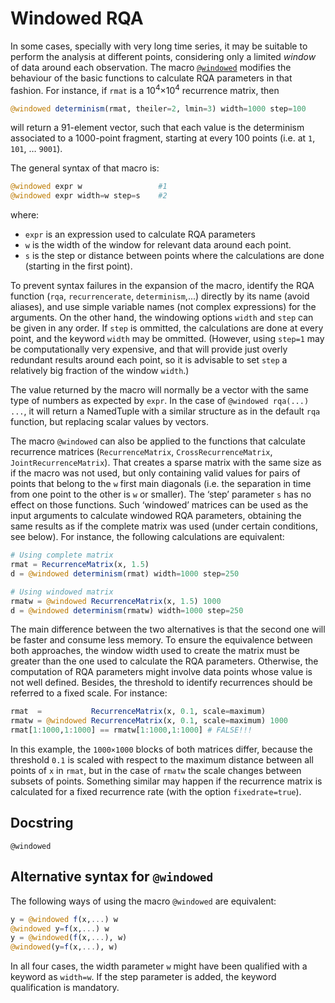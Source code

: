 # Windowed RQA

In some cases, specially with very long time series, it may be suitable to perform the analysis at different points, considering only a limited *window* of data around each observation. The macro [`@windowed`](@ref) modifies the behaviour of the basic functions to calculate RQA parameters in that fashion. For instance, if `rmat` is a 10<sup>4</sup>&times;10<sup>4</sup> recurrence matrix, then
```julia
@windowed determinism(rmat, theiler=2, lmin=3) width=1000 step=100
```
will return a 91-element vector, such that each value is the determinism associated to a 1000-point fragment, starting at every 100 points (i.e. at `1`, `101`, &hellip; `9001`).

The general syntax of that macro is:
```julia
@windowed expr w                 #1
@windowed expr width=w step=s    #2
```
where:

* `expr` is an expression used to calculate RQA parameters
* `w` is the width of the window for relevant data around each point.
* `s` is the step or distance between points where the calculations are done (starting in the first point).

To prevent syntax failures in the expansion of the macro, identify the RQA function (`rqa`, `recurrencerate`, `determinism`,...) directly by its name (avoid aliases), and use simple variable names (not complex expressions) for the arguments. On the other hand, the windowing options `width` and `step` can be given in any order. If `step` is ommitted, the calculations are done at every point, and the keyword `width` may be ommitted. (However, using `step=1` may be computationally very expensive, and that will provide just overly redundant results around each point, so it is advisable to set `step` a relatively big fraction of the window `width`.)

The value returned by the macro will normally be a vector with the same type of numbers as expected by `expr`. In the case of `@windowed rqa(...) ...`, it will return a NamedTuple with a similar structure as in the default `rqa` function, but replacing scalar values by vectors.

The macro `@windowed` can also be applied to the functions that calculate recurrence matrices (`RecurrenceMatrix`, `CrossRecurrenceMatrix`, `JointRecurrenceMatrix`). That creates a sparse matrix with the same size as if the macro was not used, but only containing valid values for pairs of points that belong to the `w` first main diagonals (i.e. the separation in time from one point to the other is `w` or smaller). The &lsquo;step&rsquo; parameter `s` has no effect on those functions. Such &lsquo;windowed&rsquo; matrices can be used as the input arguments to calculate windowed RQA parameters, obtaining the same results as if the complete matrix was used (under certain conditions, see below). For instance, the following calculations are equivalent:

```julia
# Using complete matrix
rmat = RecurrenceMatrix(x, 1.5)
d = @windowed determinism(rmat) width=1000 step=250

# Using windowed matrix
rmatw = @windowed RecurrenceMatrix(x, 1.5) 1000
d = @windowed determinism(rmatw) width=1000 step=250
```

The main difference between the two alternatives is that the second one will be faster and consume less memory. To ensure the equivalence between both approaches, the window width used to create the matrix must be greater than the one used to calculate the RQA parameters. Otherwise, the computation of RQA parameters might involve data points whose value is not well defined. Besides, the threshold to identify recurrences should be referred to a fixed scale. For instance:

```julia
rmat  =           RecurrenceMatrix(x, 0.1, scale=maximum)
rmatw = @windowed RecurrenceMatrix(x, 0.1, scale=maximum) 1000
rmat[1:1000,1:1000] == rmatw[1:1000,1:1000] # FALSE!!!
```
In this example, the `1000×1000` blocks of both matrices differ, because the threshold `0.1` is scaled with respect to the maximum distance between all points of `x` in `rmat`, but in the case of `rmatw` the scale changes between subsets of points. Something similar may happen if the recurrence matrix is calculated for a fixed recurrence rate (with the option `fixedrate=true`).

## Docstring
```@docs
@windowed
```

## Alternative syntax for `@windowed`

The following ways of using the macro `@windowed` are equivalent:

```julia
y = @windowed f(x,...) w
@windowed y=f(x,...) w
y = @windowed(f(x,...), w)
@windowed(y=f(x,...), w)
```

In all four cases, the width parameter `w` might have been qualified with a keyword as `width=w`. If the step parameter is added, the keyword qualification is mandatory.
